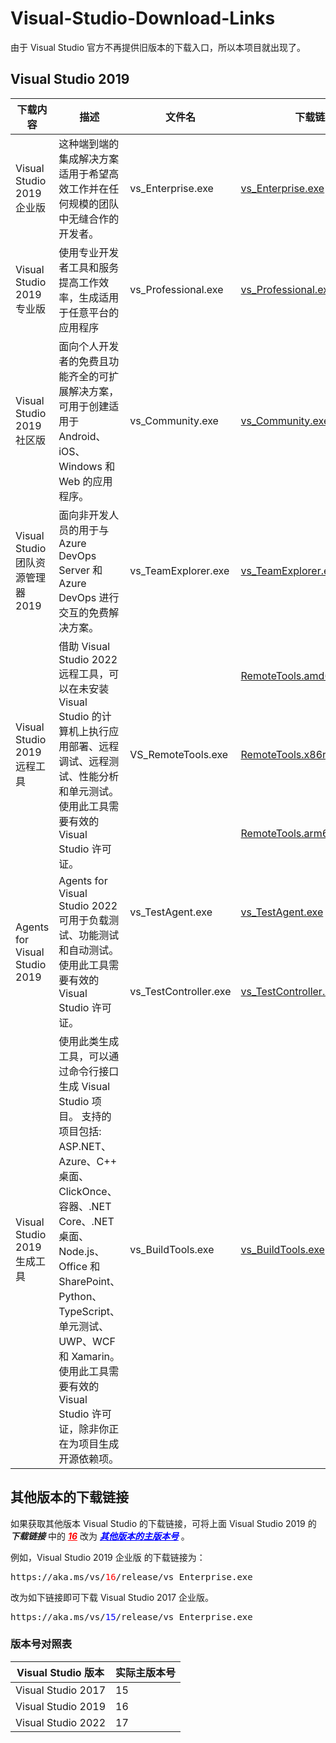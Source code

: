 # Visual-Studio-Download-Links

由于 Visual Studio 官方不再提供旧版本的下载入口，所以本项目就出现了。

## Visual Studio 2019

<table>
    <thead>
        <tr>
            <th>下载内容</th>
            <th>描述</th>
            <th>文件名</th>
            <th>下载链接</th>
        </tr>
    </thead>
    <tbody>
        <tr>
            <td>Visual Studio 2019 企业版</td>
            <td>这种端到端的集成解决方案适用于希望高效工作并在任何规模的团队中无缝合作的开发者。</td>
            <td>vs_Enterprise.exe</td>
            <td><a href="https://aka.ms/vs/16/release/vs_Enterprise.exe">vs_Enterprise.exe</a></td>
        </tr>
        <tr>
            <td>Visual Studio 2019 专业版</td>
            <td>使用专业开发者工具和服务提高工作效率，生成适用于任意平台的应用程序</td>
            <td>vs_Professional.exe</td>
            <td><a href="https://aka.ms/vs/16/release/vs_Professional.exe">vs_Professional.exe</a></td>
        </tr>
        <tr>
            <td>Visual Studio 2019 社区版</td>
            <td>面向个人开发者的免费且功能齐全的可扩展解决方案，可用于创建适用于 Android、iOS、Windows 和 Web 的应用程序。</td>
            <td>vs_Community.exe</td>
            <td><a href="https://aka.ms/vs/16/release/vs_Community.exe">vs_Community.exe</a></td>
        </tr>
        <tr>
            <td>Visual Studio 团队资源管理器 2019</td>
            <td>面向非开发人员的用于与 Azure DevOps Server 和 Azure DevOps 进行交互的免费解决方案。</td>
            <td>vs_TeamExplorer.exe</td>
            <td><a href="https://aka.ms/vs/16/release/vs_TeamExplorer.exe">vs_TeamExplorer.exe</a></td>
        </tr>
        <tr>
            <td rowspan = 3>Visual Studio 2019 远程工具</td>
            <td rowspan = 3>借助 Visual Studio 2022 远程工具，可以在未安装 Visual Studio 的计算机上执行应用部署、远程调试、远程测试、性能分析和单元测试。 使用此工具需要有效的 Visual Studio 许可证。</td>
            <td rowspan = 3>VS_RemoteTools.exe</td>
            <td><a href="https://aka.ms/vs/16/release/RemoteTools.amd64ret.chs.exe">RemoteTools.amd64ret.chs.exe</a></td>
        </tr>
        <tr>
            <td><a href="https://aka.ms/vs/16/release/RemoteTools.x86ret.chs.exe">RemoteTools.x86ret.chs.exe</a></td>
        </tr>
        <tr>
            <td><a href="https://aka.ms/vs/16/release/RemoteTools.arm64ret.chs.exe">RemoteTools.arm64ret.chs.exe</a></td>
        </tr>
        <tr>
            <td rowspan = 2>Agents for Visual Studio 2019</td>
            <td rowspan = 2>Agents for Visual Studio 2022 可用于负载测试、功能测试和自动测试。 使用此工具需要有效的 Visual Studio 许可证。</td>
            <td>vs_TestAgent.exe</td>
            <td><a href="https://aka.ms/vs/16/release/vs_TestAgent.exe">vs_TestAgent.exe</a></td>
        </tr>
        <tr>
            <td>vs_TestController.exe</td>
            <td><a href="https://aka.ms/vs/16/release/vs_TestController.exe">vs_TestController.exe</a></td>
        </tr>
        <tr>
            <td>Visual Studio 2019 生成工具</td>
            <td>使用此类生成工具，可以通过命令行接口生成 Visual Studio 项目。 支持的项目包括: ASP.NET、Azure、C++ 桌面、ClickOnce、容器、.NET Core、.NET 桌面、Node.js、Office 和 SharePoint、Python、TypeScript、单元测试、UWP、WCF 和 Xamarin。 使用此工具需要有效的 Visual Studio 许可证，除非你正在为项目生成开源依赖项。</td>
            <td>vs_BuildTools.exe</td>
            <td><a href="https://aka.ms/vs/16/release/vs_BuildTools.exe">vs_BuildTools.exe</a></td>
        </tr>
    </tbody>
</table>


## 其他版本的下载链接

如果获取其他版本 Visual Studio 的下载链接，可将上面 Visual Studio 2019 的 ***下载链接*** 中的 <font color = 'red'><u>***16***</u></font> 改为 <font color = 'blue'><u>***其他版本的主版本号***</u></font> 。

例如，Visual Studio 2019 企业版 的下载链接为：

<pre>
https://aka.ms/vs/<font color = 'red'>16</font>/release/vs_Enterprise.exe
</pre>

改为如下链接即可下载 Visual Studio 2017 企业版。

<pre>
https://aka.ms/vs/<font color = 'blue'>15</font>/release/vs_Enterprise.exe
</pre>

### 版本号对照表

| Visual Studio 版本 | 实际主版本号 |
|---|---|
| Visual Studio 2017 | 15 |
| Visual Studio 2019 | 16 |
| Visual Studio 2022 | 17 |
